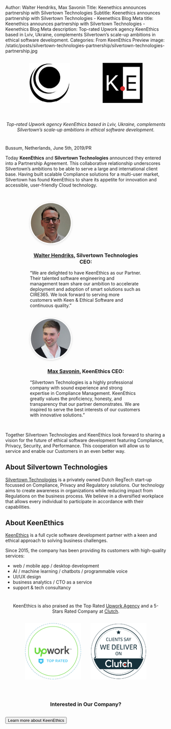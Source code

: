 Author: Walter Hendriks, Max Savonin
Title: Keenethics announces partnership with Silvertown Technologies
Subtitle: Keenethics announces partnership with Silvertown Technologies - Keenethics Blog
Meta title: Keenethics announces partnership with Silvertown Technologies - Keenethics Blog
Meta description: Top-rated Upwork agency KeenEthics based in Lviv, Ukraine, complements Silvertown’s scale-up ambitions in ethical software development.
Categories: From KeenEthics
Preview image: /static/posts/silvertown-technologies-partnership/silvertown-technologies-partnership.jpg

<div style="display: flex; flex-wrap: wrap; justify-content: space-around; justify-content: space-evenly; margin: 0 -15px 40px -15px;">
  <div style="padding: 15px">
    <a href="//www.silvertowntechnologies.com" target="_blank" rel="noopener noreferrer nofollow">
      <img style="height: 125px;" src="/static/posts/silvertown-technologies-partnership/silvertown-technologies-logo.jpg" alt="Silvertown Technologies" />
    </a>
  </div>
  <div style="padding: 15px">
    <a href="/" target="_blank" rel="noopener noreferrer">
      <img style="height: 125px;" src="/static/images/keenethics-logo.svg" alt="KeenEthics" />
    </a>
  </div>
</div>

<div style="margin-bottom: 40px">
  <p style="font-style: italic; text-align: center;">Top-rated Upwork agency KeenEthics based in Lviv, Ukraine, complements Silvertown’s scale-up ambitions in ethical software development.</p>
</div>

<p style="margin-bottom: 5px">Bussum, Netherlands, June 5th, 2019/PR</p>

Today **KeenEthics** and **Silvertown Technologies** announced they entered into a Partnership Agreement. This collaborative relationship underscores Silvertown’s ambitions to be able to serve a large and international client base. Having built scalable Compliance solutions for a multi-user market, Silvertown has found KeenEthics to share its appetite for innovation and accessible, user-friendly Cloud technology.

<div style="display: flex; flex-wrap: wrap; justify-content: space-around; justify-content: space-evenly; margin: 30px -15px;">
  <div style="padding: 15px; max-width: 350px;">
    <a href="//www.linkedin.com/in/walterhendriks/" target="_blank" rel="noopener noreferrer nofollow">
      <img style="margin: 0 auto;border-radius: 50%;border: 3px solid #fff;box-shadow: inset 0 1.5px 3px 0 rgba(0,0,0,.15), 0 1.5px 6px 0 rgba(0,0,0,.15);height: 125px;" src="/static/posts/silvertown-technologies-partnership/walter-hendriks.jpg" alt="Silvertown Technologies" />
    </a>
    <h3 style="font-size: 16px; text-align: center;"><a href="//www.linkedin.com/in/walterhendriks/" target="_blank" rel="noopener noreferrer nofollow">Walter Hendriks</a>, Silvertown Technologies CEO:</h3>
    <p style="margin: 0">“We are delighted to have KeenEthics as our Partner. Their talented software engineering and management team share our ambition to accelerate deployment and adoption of smart solutions such as CIRE365. We look forward to serving more customers with Keen & Ethical Software and continuous quality.”</p>
  </div>
  <div style="padding: 15px; max-width: 350px;">
    <a href="//www.linkedin.com/in/max-savonin-698a9367/" target="_blank" rel="noopener noreferrer nofollow">
      <img style="margin: 0 auto;border-radius: 50%;border: 3px solid #fff;box-shadow: inset 0 1.5px 3px 0 rgba(0,0,0,.15), 0 1.5px 6px 0 rgba(0,0,0,.15);height: 125px;" src="/static/images/max-savonin.jpg" alt="KeenEthics" />
    </a>
    <h3 style="font-size: 16px; text-align: center;"><a href="//www.linkedin.com/in/max-savonin-698a9367/" target="_blank" rel="noopener noreferrer nofollow">Max Savonin</a>, KeenEthics CEO:</h3>
    <p style="margin: 0">“Silvertown Technologies is a highly professional company with sound experience and strong expertise in Compliance Management. KeenEthics greatly values the proficiency, honesty, and transparency that our partner demonstrates. We are inspired to serve the best interests of our customers with innovative solutions.”</p>
  </div>
</div>

Together Silvertown Technologies and KeenEthics look forward to sharing a vision for the future of ethical software development featuring Compliance, Privacy, Security, and Performance. This cooperation will allow us to service and enable our Customers in an even better way.

## About Silvertown Technologies

<a href="//www.silvertowntechnologies.com" target="_blank" rel="noopener noreferrer nofollow">Silvertown Technologies</a> is a privately owned Dutch RegTech start-up focussed on Compliance, Privacy and Regulatory solutions. Our technology aims to create awareness in organizations while reducing impact from Regulations on the business process. 
We believe in a diversified workplace that allows every individual to participate in accordance with their capabilities. 

## About KeenEthics

<a href="/" target="_blank" rel="noopener noreferrer">KeenEthics</a> is a full cycle software development partner with a keen and ethical approach to solving business challenges.

Since 2015, the company has been providing its customers with high-quality services:

- web / mobile app / desktop development
- AI / machine learning / chatbots / programmable voice
- UI/UX design
- business analytics / CTO as a service
- support & tech consultancy

<div style="text-align: center;max-width: 465px; margin: 40px auto 0 auto;">
  <p>KeenEthics is also praised as the Top Rated <a href="//www.upwork.com/agencies/~0106b5437592391f94" target="_blank" rel="noopener noreferrer nofollow">Upwork Agency</a> and a 5-Stars Rated Company at <a href="//clutch.co/profile/keenethics" target="_blank" rel="noopener noreferrer nofollow">Clutch</a>.</p>
</div>
<div style="display: flex; flex-wrap: wrap; justify-content: center; margin: 0 -15px 40px -15px;">
  <div style="padding: 15px">
    <a href="//www.upwork.com/agencies/~0106b5437592391f94" target="_blank" rel="noopener noreferrer nofollow">
      <img style="height: 175px;" src="/static/posts/silvertown-technologies-partnership/upwork-top-rated.png" alt="Silvertown Technologies" />
    </a>
  </div>
  <div style="padding: 15px">
    <a href="//clutch.co/profile/keenethics" target="_blank" rel="noopener noreferrer nofollow">
      <img style="height: 175px;" src="/static/posts/silvertown-technologies-partnership/clutch.png" alt="KeenEthics" />
    </a>
  </div>
</div>

<div style="margin-top: 50px;">
  <h3 style="text-align: center;">Interested in Our Company?</h3>
  <div class="call-to-cation-btn-wrap" style="margin-top: 30px">
    <a href="/contacts" target="_blank" rel="noopener noreferrer">
      <button class="call-to-cation-btn" type="button">Learn more about KeenEthics</button>
    </a>
  </div>
</div>